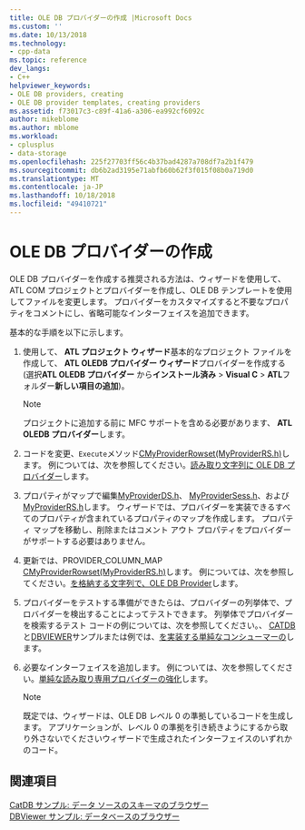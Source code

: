 ```yaml
---
title: OLE DB プロバイダーの作成 |Microsoft Docs
ms.custom: ''
ms.date: 10/13/2018
ms.technology:
- cpp-data
ms.topic: reference
dev_langs:
- C++
helpviewer_keywords:
- OLE DB providers, creating
- OLE DB provider templates, creating providers
ms.assetid: f73017c3-c89f-41a6-a306-ea992cf6092c
author: mikeblome
ms.author: mblome
ms.workload:
- cplusplus
- data-storage
ms.openlocfilehash: 225f27703ff56c4b37bad4287a708df7a2b1f479
ms.sourcegitcommit: db6b2ad3195e71abfb60b62f3f015f08b0a719d0
ms.translationtype: MT
ms.contentlocale: ja-JP
ms.lasthandoff: 10/18/2018
ms.locfileid: "49410721"
---
```

# <a name="creating-an-ole-db-provider"></a>OLE DB プロバイダーの作成

OLE DB プロバイダーを作成する推奨される方法は、ウィザードを使用して、ATL COM プロジェクトとプロバイダーを作成し、OLE DB テンプレートを使用してファイルを変更します。 プロバイダーをカスタマイズすると不要なプロパティをコメントにし、省略可能なインターフェイスを追加できます。  
  
基本的な手順を以下に示します。  

1. 使用して、 **ATL プロジェクト ウィザード**基本的なプロジェクト ファイルを作成して、 **ATL OLEDB プロバイダー ウィザード**プロバイダーを作成する (選択**ATL OLEDB プロバイダー** から**インストール済み** > **Visual C** > **ATL**フォルダー**新しい項目の追加**)。  

   > [!NOTE]
   > プロジェクトに追加する前に MFC サポートを含める必要があります、 **ATL OLEDB プロバイダー**します。
  
1. コードを変更、`Execute`メソッド[CMyProviderRowset(MyProviderRS.h)](cmyproviderrowset-myproviderrs-h.md)します。 例については、次を参照してください。[読み取り文字列に OLE DB プロバイダー](../../data/oledb/reading-strings-into-the-ole-db-provider.md)します。  
  
1. プロパティがマップで編集[MyProviderDS.h](cmyprovidersource-myproviderds-h.md)、 [MyProviderSess.h](cmyprovidersession-myprovidersess-h.md)、および[MyProviderRS.h](cmyproviderrowset-myproviderrs-h.md)します。 ウィザードでは、プロバイダーを実装できるすべてのプロパティが含まれているプロパティのマップを作成します。 プロパティ マップを移動し、削除またはコメント アウト プロパティをプロバイダーがサポートする必要はありません。  
  
1. 更新では、PROVIDER_COLUMN_MAP [CMyProviderRowset(MyProviderRS.h)](cmyproviderrowset-myproviderrs-h.md)します。 例については、次を参照してください。[を格納する文字列で、OLE DB Provider](../../data/oledb/storing-strings-in-the-ole-db-provider.md)します。  
  
1. プロバイダーをテストする準備ができたらは、プロバイダーの列挙体で、プロバイダーを検出することによってテストできます。 列挙体でプロバイダーを検索するテスト コードの例については、次を参照してください。、 [CATDB](https://github.com/Microsoft/VCSamples/tree/master/VC2008Samples/ATL/OLEDB/Consumer/catdb)と[DBVIEWER](https://github.com/Microsoft/VCSamples/tree/master/VC2008Samples/ATL/OLEDB/Consumer/dbviewer)サンプルまたは例では、[を実装する単純なコンシューマーの](../../data/oledb/implementing-a-simple-consumer.md)します。  
  
1. 必要なインターフェイスを追加します。 例については、次を参照してください。[単純な読み取り専用プロバイダーの強化](../../data/oledb/enhancing-the-simple-read-only-provider.md)します。  
  
   > [!NOTE]
   > 既定では、ウィザードは、OLE DB レベル 0 の準拠しているコードを生成します。 アプリケーションが、レベル 0 の準拠を引き続きようにするから取り外さないでくださいウィザードで生成されたインターフェイスのいずれかのコード。  
  
## <a name="see-also"></a>関連項目  

[CatDB サンプル: データ ソースのスキーマのブラウザー](https://github.com/Microsoft/VCSamples/tree/master/VC2008Samples/ATL/OLEDB/Consumer/catdb)<br/>
[DBViewer サンプル: データベースのブラウザー](https://github.com/Microsoft/VCSamples/tree/master/VC2008Samples/ATL/OLEDB/Consumer/dbviewer)
